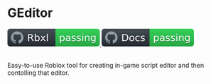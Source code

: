 # GEditor
<div align="left">
	<a href="https://www.roblox.com/groups/33231285/The-Mountain-Games#!/about">
		<img src="https://github.com/gdr1461/GEditor/blob/main/svgviewer-output.svg" alt="Roblox Group">
	</a>
 	 <a href="https://create.roblox.com/store/asset/18860444421/GEditor">
		<img src="https://github.com/gdr1461/GEditor/blob/main/badge.svg" alt="Asset">
	</a>
</div>
<br>

Easy-to-use Roblox tool for creating in-game script editor and then contolling that editor.
